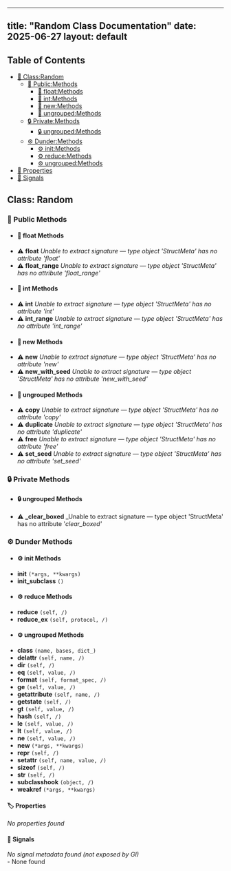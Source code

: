 <!-- Formatted by A³BS formatter.py -->
<!-- Generated by A³BS document.py -->
---
title: "Random Class Documentation"
date: 2025-06-27
layout: default
---

## Table of Contents
- [🔧 Class:Random](#class-random)
  - [ 🔹 Public:Methods](#public-methods)
    - [ 🔹 float:Methods](#float-methods)
    - [ 🔹 int:Methods](#int-methods)
    - [ 🔹 new:Methods](#new-methods)
    - [ 🔹 ungrouped:Methods](#ungrouped-methods)
  - [ 🔒 Private:Methods](#private-methods)
    - [ 🔒 ungrouped:Methods](#ungrouped-methods)
  - [ ⚙ Dunder:Methods](#dunder-methods)
    - [ ⚙ init:Methods](#init-methods)
    - [ ⚙ reduce:Methods](#reduce-methods)
    - [ ⚙ ungrouped:Methods](#ungrouped-methods)
- [🔧 Properties](#properties-)
- [🔧 Signals](#signals-)
## Class: Random
### 🔹 Public Methods
<a name="public-methods"></a>
- #### 🔹 float Methods
<a name="float-methods"></a>
  - ⚠️ **float** _Unable to extract signature — type object 'StructMeta' has no attribute 'float'_<br>
  - ⚠️ **float_range** _Unable to extract signature — type object 'StructMeta' has no attribute 'float_range'_<br>
- #### 🔹 int Methods
<a name="int-methods"></a>
  - ⚠️ **int** _Unable to extract signature — type object 'StructMeta' has no attribute 'int'_<br>
  - ⚠️ **int_range** _Unable to extract signature — type object 'StructMeta' has no attribute 'int_range'_<br>
- #### 🔹 new Methods
<a name="new-methods"></a>
  - ⚠️ **new** _Unable to extract signature — type object 'StructMeta' has no attribute 'new'_<br>
  - ⚠️ **new_with_seed** _Unable to extract signature — type object 'StructMeta' has no attribute 'new_with_seed'_<br>
- #### 🔹 ungrouped Methods
<a name="ungrouped-methods"></a>
  - ⚠️ **copy** _Unable to extract signature — type object 'StructMeta' has no attribute 'copy'_<br>
  - ⚠️ **duplicate** _Unable to extract signature — type object 'StructMeta' has no attribute 'duplicate'_<br>
  - ⚠️ **free** _Unable to extract signature — type object 'StructMeta' has no attribute 'free'_<br>
  - ⚠️ **set_seed** _Unable to extract signature — type object 'StructMeta' has no attribute 'set_seed'_<br>
### 🔒 Private Methods
<a name="private-methods"></a>
- #### 🔒 ungrouped Methods
<a name="ungrouped-methods"></a>
  - ⚠️ **_clear_boxed** _Unable to extract signature — type object 'StructMeta' has no attribute '_clear_boxed'_<br>
### ⚙ Dunder Methods
<a name="dunder-methods"></a>
- #### ⚙ init Methods
<a name="init-methods"></a>
  - **__init__** `(*args, **kwargs)`<br>
  - **__init_subclass__** `()`<br>
- #### ⚙ reduce Methods
<a name="reduce-methods"></a>
  - **__reduce__** `(self, /)`<br>
  - **__reduce_ex__** `(self, protocol, /)`<br>
- #### ⚙ ungrouped Methods
<a name="ungrouped-methods"></a>
  - **__class__** `(name, bases, dict_)`<br>
  - **__delattr__** `(self, name, /)`<br>
  - **__dir__** `(self, /)`<br>
  - **__eq__** `(self, value, /)`<br>
  - **__format__** `(self, format_spec, /)`<br>
  - **__ge__** `(self, value, /)`<br>
  - **__getattribute__** `(self, name, /)`<br>
  - **__getstate__** `(self, /)`<br>
  - **__gt__** `(self, value, /)`<br>
  - **__hash__** `(self, /)`<br>
  - **__le__** `(self, value, /)`<br>
  - **__lt__** `(self, value, /)`<br>
  - **__ne__** `(self, value, /)`<br>
  - **__new__** `(*args, **kwargs)`<br>
  - **__repr__** `(self, /)`<br>
  - **__setattr__** `(self, name, value, /)`<br>
  - **__sizeof__** `(self, /)`<br>
  - **__str__** `(self, /)`<br>
  - **__subclasshook__** `(object, /)`<br>
  - **__weakref__** `(*args, **kwargs)`<br>
#### 🏷️ Properties
<a name="properties-"></a>
_No properties found_
<br>
#### 📣 Signals
<a name="signals-"></a>
_No signal metadata found (not exposed by GI)_
<br>- None found
<br>